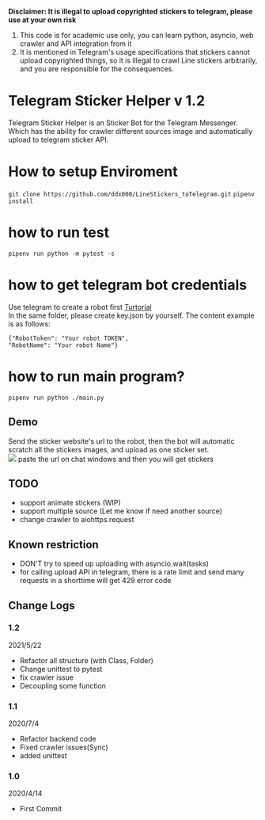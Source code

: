

**Disclaimer: It is illegal to upload copyrighted stickers to telegram, please use at your own risk**
1. This code is for academic use only, you can learn python, asyncio, web crawler and API integration from it
2. It is mentioned in Telegram's usage specifications that stickers cannot upload copyrighted things, so it is illegal to crawl Line stickers arbitrarily, and you are responsible for the consequences.

# Telegram Sticker Helper v 1.2
Telegram Sticker Helper is an Sticker Bot for the Telegram Messenger.
Which has the ability for crawler different sources image and automatically upload to telegram sticker API.


# How to setup Enviroment
```git clone https://github.com/ddx000/LineStickers_toTelegram.git```
```pipenv install```

# how to run test
```pipenv run python -m pytest -s```

# how to get telegram bot credentials
Use telegram to create a robot first [Turtorial](https://medium.com/%E8%AA%A4%E9%97%96%E6%95%B8%E6%93%9A%E5%8F%A2%E6%9E%97%E7%9A%84%E5%95%86%E7%AE%A1%E4%BA%BAzino/telegram%E8%81%8A%E5%A4%A9%E6%A9%9F%E5%99%A8%E4%BA%BA%E8%B6%85%E8%A9%B3%E7%B4%B0%E6%87%B6%E4%BA%BA%E5%8C%85-%E5%95%86%E7%AE%A1%E4%BA%BA%E9%83%BD%E7%9C%8B%E5%BE%97%E6%87%82-%E9%99%84python%E7%A8%8B%E5%BC%8F%E7%A2%BC-1ec81a91ce48)  
In the same folder, please create key.json by yourself. The content example is as follows:
```
{"RobotToken": "Your robot TOKEN",
"RobotName": "Your robot Name"}
```

# how to run main program?
```pipenv run python ./main.py```


## Demo
Send the sticker website's url to the robot, then the bot will automatic scratch all the stickers images, and upload as one sticker set.  
![](https://i.imgur.com/ob3Eqbe.png)
paste the url on chat windows and then you will get stickers


## TODO
- support animate stickers (WIP)
- support multiple source (Let me know if need another source)
- change crawler to aiohttps.request

## Known restriction
-  DON'T try to speed up uploading with asyncio.wait(tasks)
-  for calling upload API in telegram, there is a rate limit and send many requests in a shorttime will get 429 error code


## Change Logs

### 1.2
2021/5/22
- Refactor all structure (with Class, Folder)
- Change unittest to pytest
- fix crawler issue
- Decoupling some function

### 1.1
2020/7/4  
- Refactor backend code
- Fixed crawler issues(Sync)  
- added unittest  

### 1.0
2020/4/14
- First Commit  





